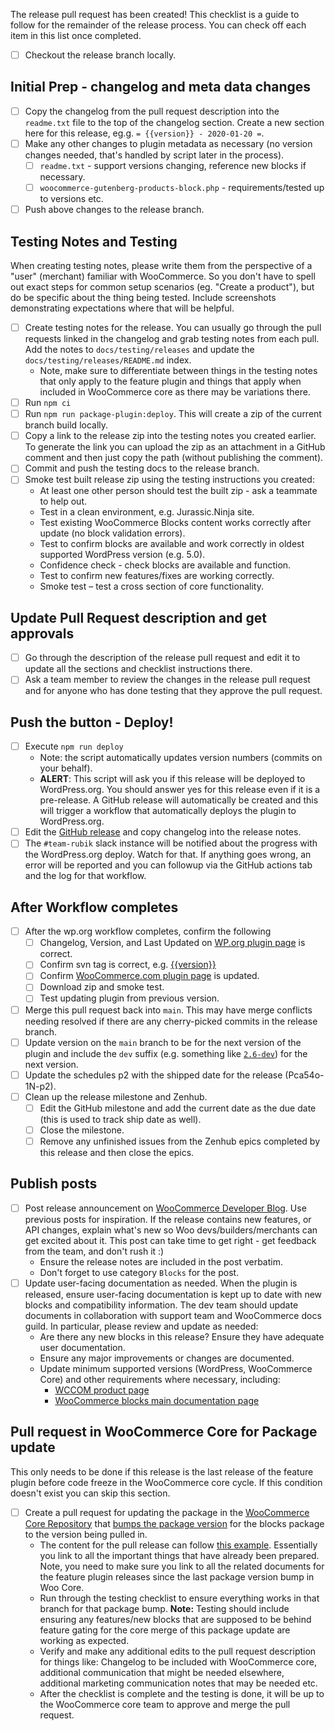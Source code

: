 The release pull request has been created! This checklist is a guide to follow for the remainder of the release process. You can check off each item in this list once completed.

* [ ] Checkout the release branch locally.

## Initial Prep - changelog and meta data changes

* [ ] Copy the changelog from the pull request description into the `readme.txt` file to the top of the changelog section. Create a new section here for this release, eg.g. `= {{version}} - 2020-01-20 =`.
* [ ] Make any other changes to plugin metadata as necessary (no version changes needed, that's handled by script later in the process).
  * [ ] `readme.txt` - support versions changing, reference new blocks if necessary.
  * [ ] `woocommerce-gutenberg-products-block.php` - requirements/tested up to versions etc.
* [ ] Push above changes to the release branch.

## Testing Notes and Testing

When creating testing notes, please write them from the perspective of a "user" (merchant) familiar with WooCommerce. So you don't have to spell out exact steps for common setup scenarios (eg. "Create a product"), but do be specific about the thing being tested. Include screenshots demonstrating expectations where that will be helpful.

* [ ] Create testing notes for the release. You can usually go through the pull requests linked in the changelog and grab testing notes from each pull. Add the notes to `docs/testing/releases` and update the `docs/testing/releases/README.md` index.
  * Note, make sure to differentiate between things in the testing notes that only apply to the feature plugin and things that apply when included in WooCommerce core as there may be variations there.
* [ ] Run `npm ci`
* [ ] Run `npm run package-plugin:deploy`. This will create a zip of the current branch build locally.
* [ ] Copy a link to the release zip into the testing notes you created earlier. To generate the link you can upload the zip as an attachment in a GitHub comment and then just copy the path (without publishing the comment).
* [ ] Commit and push the testing docs to the release branch.
* [ ] Smoke test built release zip using the testing instructions you created:
  * At least one other person should test the built zip - ask a teammate to help out.
  * Test in a clean environment, e.g. Jurassic.Ninja site.
  * Test existing WooCommerce Blocks content works correctly after update (no block validation errors).
  * Test to confirm blocks are available and work correctly in oldest supported WordPress version (e.g. 5.0).
  * Confidence check - check blocks are available and function.
  * Test to confirm new features/fixes are working correctly.
  * Smoke test – test a cross section of core functionality.

## Update Pull Request description and get approvals

* [ ] Go through the description of the release pull request and edit it to update all the sections and checklist instructions there.
* [ ] Ask a team member to review the changes in the release pull request and for anyone who has done testing that they approve the pull request.

## Push the button - Deploy!

* [ ] Execute `npm run deploy`
  * Note: the script automatically updates version numbers (commits on your behalf).
  * **ALERT**: This script will ask you if this release will be deployed to WordPress.org. You should answer yes for this release even if it is a pre-release. A GitHub release will automatically be created and this will trigger a workflow that automatically deploys the plugin to WordPress.org.
* [ ] Edit the [GitHub release](https://github.com/woocommerce/woocommerce-gutenberg-products-block/releases) and copy changelog into the release notes.
* [ ] The `#team-rubik` slack instance will be notified about the progress with the WordPress.org deploy. Watch for that. If anything goes wrong, an error will be reported and you can followup via the GitHub actions tab and the log for that workflow.

## After Workflow completes

* [ ] After the wp.org workflow completes, confirm the following
  * [ ] Changelog, Version, and Last Updated on [WP.org plugin page](https://wordpress.org/plugins/woo-gutenberg-products-block/) is correct.
  * [ ] Confirm svn tag is correct, e.g. [{{version}}](https://plugins.svn.wordpress.org/woo-gutenberg-products-block/tags/{{version}}/)
  * [ ] Confirm [WooCommerce.com plugin page](https://woocommerce.com/products/woocommerce-gutenberg-products-block/) is updated.
  * [ ] Download zip and smoke test.
  * [ ] Test updating plugin from previous version.
* [ ] Merge this pull request back into `main`. This may have merge conflicts needing resolved if there are any cherry-picked commits in the release branch.
* [ ] Update version on the `main` branch to be for the next version of the plugin and include the `dev` suffix (e.g. something like [`2.6-dev`](https://github.com/woocommerce/woocommerce-gutenberg-products-block/commit/e27f053e7be0bf7c1d376f5bdb9d9999190ce158)) for the next version.
* [ ] Update the schedules p2 with the shipped date for the release (Pca54o-1N-p2).
* [ ] Clean up the release milestone and Zenhub.
  * [ ] Edit the GitHub milestone and add the current date as the due date (this is used to track ship date as well).
  * [ ] Close the milestone.
  * [ ] Remove any unfinished issues from the Zenhub epics completed by this release and then close the epics.

## Publish posts

* [ ] Post release announcement on [WooCommerce Developer Blog](https://woocommerce.wordpress.com/category/blocks/). Use previous posts for inspiration. If the release contains new features, or API changes, explain what's new so Woo devs/builders/merchants can get excited about it. This post can take time to get right - get feedback from the team, and don't rush it :)
  - Ensure the release notes are included in the post verbatim.
  - Don't forget to use category `Blocks` for the post.
* [ ] Update user-facing documentation as needed. When the plugin is released, ensure user-facing documentation is kept up to date with new blocks and compatibility information. The dev team should update documents in collaboration with support team and WooCommerce docs guild. In particular, please review and update as needed:
  - Are there any new blocks in this release? Ensure they have adequate user documentation.
  - Ensure any major improvements or changes are documented.
  - Update minimum supported versions (WordPress, WooCommerce Core) and other requirements where necessary, including:
    - [WCCOM product page](https://woocommerce.com/products/woocommerce-gutenberg-products-block/)
    - [WooCommerce blocks main documentation page](https://docs.woocommerce.com/document/woocommerce-blocks/)

## Pull request in WooCommerce Core for Package update

This only needs to be done if this release is the last release of the feature plugin before code freeze in the WooCommerce core cycle. If this condition doesn't exist you can skip this section.

* [ ] Create a pull request for updating the package in the [WooCommerce Core Repository](https://github.com/woocommerce/woocommerce/) that [bumps the package version](https://github.com/woocommerce/woocommerce/blob/master/composer.json) for the blocks package to the version being pulled in.
  * The content for the pull release can follow [this example](https://github.com/woocommerce/woocommerce/pull/27177). Essentially you link to all the important things that have already been prepared. Note, you need to make sure you link to all the related documents for the feature plugin releases since the last package version bump in Woo Core.
  * Run through the testing checklist to ensure everything works in that branch for that package bump. **Note:** Testing should include ensuring any features/new blocks that are supposed to be behind feature gating for the core merge of this package update are working as expected.
  * Verify and make any additional edits to the pull request description for things like: Changelog to be included with WooCommerce core, additional communication that might be needed elsewhere, additional marketing communication notes that may be needed etc.
  * After the checklist is complete and the testing is done, it will be up to the WooCommerce core team to approve and merge the pull request.


